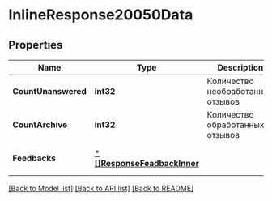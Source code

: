 # InlineResponse20050Data

## Properties
Name | Type | Description | Notes
------------ | ------------- | ------------- | -------------
**CountUnanswered** | **int32** | Количество необработанных отзывов | [optional] [default to null]
**CountArchive** | **int32** | Количество обработанных отзывов | [optional] [default to null]
**Feedbacks** | [***[]ResponseFeadbackInner**](array.md) |  | [optional] [default to null]

[[Back to Model list]](../README.md#documentation-for-models) [[Back to API list]](../README.md#documentation-for-api-endpoints) [[Back to README]](../README.md)

